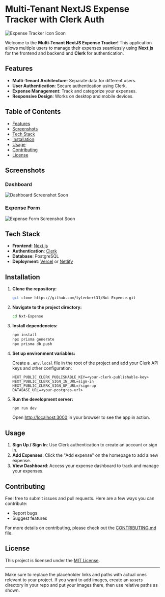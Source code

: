 # Multi-Tenant NextJS Expense Tracker with Clerk Auth

![Expense Tracker Icon Soon](./assets/expense-tracker.png)

Welcome to the **Multi-Tenant NextJS Expense Tracker**! This application allows multiple users to manage their expenses seamlessly using **Next.js** for the frontend and backend and **Clerk** for authentication.

## Features

- **Multi-Tenant Architecture**: Separate data for different users.
- **User Authentication**: Secure authentication using Clerk.
- **Expense Management**: Track and categorize your expenses.
- **Responsive Design**: Works on desktop and mobile devices.

## Table of Contents

- [Features](#features)
- [Screenshots](#screenshots)
- [Tech Stack](#tech-stack)
- [Installation](#installation)
- [Usage](#usage)
- [Contributing](#contributing)
- [License](#license)

## Screenshots

### Dashboard
![Dashboard Screenshot Soon](./assets/dashboard.png)

### Expense Form
![Expense Form Screenshot Soon](./assets/expense-form.png)

## Tech Stack

- **Frontend**: [Next.js](https://nextjs.org/)
- **Authentication**: [Clerk](https://clerk.dev/)
- **Database**: PostgreSQL
- **Deployment**: [Vercel](https://vercel.com/) or [Netlify](https://www.netlify.com/)

## Installation

1. **Clone the repository:**

    ```bash
    git clone https://github.com/tylerbert31/Nxt-Expense.git
    ```

2. **Navigate to the project directory:**

    ```bash
    cd Nxt-Expense
    ```

3. **Install dependencies:**

    ```bash
    npm install
    npx prisma generate
    npx prisma db push
    ```

4. **Set up environment variables:**

    Create a `.env.local` file in the root of the project and add your Clerk API keys and other configuration:

    ```env
    NEXT_PUBLIC_CLERK_PUBLISHABLE_KEY=<your-clerk-publishable-key>
    NEXT_PUBLIC_CLERK_SIGN_IN_URL=sign-in
    NEXT_PUBLIC_CLERK_SIGN_UP_URL=/sign-up
    DATABASE_URL=<your-postgres-url>
    ```

5. **Run the development server:**

    ```bash
    npm run dev
    ```

    Open [http://localhost:3000](http://localhost:3000) in your browser to see the app in action.

## Usage

1. **Sign Up / Sign In**: Use Clerk authentication to create an account or sign in.
2. **Add Expenses**: Click the "Add expense" on the homepage to add a new expense.
3. **View Dashboard**: Access your expense dashboard to track and manage your expenses.

## Contributing

Feel free to submit issues and pull requests. Here are a few ways you can contribute:

- Report bugs
- Suggest features

For more details on contributing, please check out the [CONTRIBUTING.md](./CONTRIBUTING.md) file.

## License

This project is licensed under the [MIT License](./LICENSE).

---

Make sure to replace the placeholder links and paths with actual ones relevant to your project. If you want to add images, create an `assets` directory in your repo and put your images there, then use relative paths as shown.
